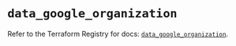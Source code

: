 # `data_google_organization`

Refer to the Terraform Registry for docs: [`data_google_organization`](https://registry.terraform.io/providers/hashicorp/google/6.12.0/docs/data-sources/organization).
